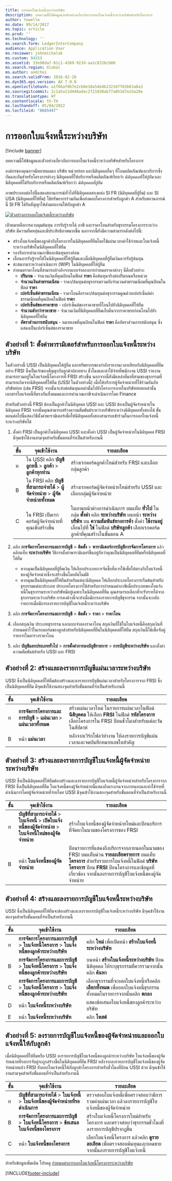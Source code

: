 ```yaml
---
title: การออกใบแจ้งหนี้ระหว่างบริษัท
description: บทความนี้ให้ข้อมูลและตัวอย่างเกี่ยวกับการออกใบแจ้งหนี้ระหว่างบริษัทสำหรับโครงการ
author: Yowelle
ms.date: 09/14/2017
ms.topic: article
ms.prod: ''
ms.technology: ''
ms.search.form: LedgerInterCompany
audience: Application User
ms.reviewer: johnmichalak
ms.custom: 94153
ms.assetid: 33e98da7-01c1-4369-923d-aa1c8326cb80
ms.search.region: Global
ms.author: andchoi
ms.search.validFrom: 2016-02-28
ms.dyn365.ops.version: AX 7.0.0
ms.openlocfilehash: a1f66af9b7e2cb0e18a5464b23216ff03b63a0a3
ms.sourcegitcommit: 2c2a5a11d446adec2f21030ab77a053d7e2da28e
ms.translationtype: HT
ms.contentlocale: th-TH
ms.lasthandoff: 05/04/2022
ms.locfileid: "8685447"
---
```

# <a name="intercompany-invoicing"></a>การออกใบแจ้งหนี้ระหว่างบริษัท

[!include [banner](../includes/banner.md)]

บทความนี้ให้ข้อมูลและตัวอย่างเกี่ยวกับการออกใบแจ้งหนี้ระหว่างบริษัทสำหรับโครงการ

องค์กรของคุณอาจมีหลายแผนก บริษัท หน่วยย่อย และนิติบุคคลอื่นๆ ที่โอนผลิตภัณฑ์และบริการซึ่งกันและกันสำหรับโครงการต่างๆ นิติบุคคลที่ให้บริการหรือผลิตภัณฑ์เรียกว่า *นิติบุคคลที่ให้กู้ยืม* และนิติบุคคลที่ได้รับบริการหรือผลิตภัณฑ์เรียกว่า *นิติบุคคลที่กู้ยืม* 

ภาพประกอบต่อไปนี้แสดงสถานการณ์ทั่วไปที่นิติบุคคลสองแห่ง SI FR (นิติบุคคลที่กู้ยืม) และ SI USA (นิติบุคคลที่ให้ยืม) ใช้ทรัพยากรร่วมกันเพื่อส่งมอบโครงการสำหรับลูกค้า A สำหรับสถานการณ์นี้ SI FR ได้รับสัญญาให้ส่งมอบงานให้กับลูกค้า A 

[![ตัวอย่างการออกใบแจ้งหนี้ระหว่างบริษัท](./media/interco.invoicing-01.jpg)](./media/interco.invoicing-01.jpg) 

เป้าหมายคือการควบคุมต้นทุน การรับรู้รายได้ ภาษี และราคาโอนสำหรับธุรกรรมโครงการระหว่างบริษัท มีความยืดหยุ่นและมีประสิทธิภาพมากขึ้น นอกจากนี้ยังมีความสามารถดังต่อไปนี้:

-   สร้างใบแจ้งหนี้ของลูกค้ากับโครงการในนิติบุคคลที่ยืมโดยใช้แผ่นเวลาค่าใช้จ่ายและใบแจ้งหนี้ระหว่างบริษัทในนิติบุคคลที่ให้ยืม
-   รองรับการคำนวณภาษีและต้นทุนทางอ้อม
-   เลื่อนการรับรู้รายได้ในนิติบุคคลที่ให้กู้ยืมและเมื่อนิติบุคคลที่กู้ยืมเงินควรรับรู้ต้นทุน
-   สะสมงานระหว่างดำเนินการ (WIP) ในนิติบุคคลที่ให้กู้ยืม
-   กำหนดราคาโอนที่สามารถอ้างอิงจากแบบจำลองการกำหนดราคาต่างๆ นี่คือตัวอย่าง:
    -   **ปริมาณ** - จำนวนเงินที่คุณป้อนในฟิลด์ **ราคา** คือต้นทุนจริงต่อปริมาณหรือหน่วย
    -   **จำนวนเงินค่าธรรมเนียม** - ราคา/ต้นทุนต่อธุรกรรมรวมกับจำนวนค่าธรรมเนียมที่คุณป้อนในฟิลด์ **ราคา**
    -   **เปอร์เซ็นต์ค่าธรรมเนียม** - ราคาโอนคือราคา/ต้นทุนต่อธุรกรรมคูณด้วยเปอร์เซ็นต์ค่าธรรมเนียมที่คุณป้อนในฟิลด์ **ราคา**
    -   **เปอร์เซ็นต์ของราคาขาย** - เปอร์เซ็นต์ของราคาขายที่โอนไปยังนิติบุคคลที่ให้ยืม
    -   **จำนวนต่ำกว่าราคาขาย** - จำนวนเงินที่นิติบุคคลที่ยืมเก็บคืนจากราคาขายก่อนโอนไปยังนิติบุคคลที่ให้ยืม
    -   **อัตราส่วนการสนับสนุน** - หมายเลขที่คุณป้อนในฟิลด์ **ราคา** คืออัตราส่วนการสนับสนุน ซึ่งแสดงเป็นเปอร์เซ็นต์ของราคาขาย

## <a name="example-1-set-up-parameters-for-intercompany-invoicing"></a>ตัวอย่างที่ 1: ตั้งค่าพารามิเตอร์สำหรับการออกใบแจ้งหนี้ระหว่างบริษัท
ในตัวอย่างนี้ USSI เป็นนิติบุคคลให้กู้ยืม และทรัพยากรของกำลังรายงานเวลาเทียบกับนิติบุคคลที่ยืมอย่าง FRSI ซึ่งเป็นเจ้าของสัญญากับลูกค้าปลายทาง ชั่วโมงและค่าใช้จ่ายที่พนักงาน USSI รายงานสามารถรวมอยู่ในใบแจ้งหนี้โครงการที่ FRSI สร้างขึ้น นอกจากนี้ยังมีแหล่งที่มาที่สามของธุรกรรมที่สามารถเกิดจากนิติบุคคลที่ให้ยืม (USSI ในตัวอย่างนี้) เมื่อให้บริการผู้จัดจำหน่ายที่ใช้ร่วมกันกับบริษัทย่อย (เช่น FRSI) จากนั้นจะส่งต่อต้นทุนเหล่านั้นไปยังโครงการภายในบริษัทย่อยเหล่านั้น เอกสารใบแจ้งหนี้ที่ตรงกันทั้งหมดและการคำนวณภาษีจะดำเนินการโดย Finance 

สำหรับตัวอย่างนี้ FRSI ต้องเป็นลูกค้าในนิติบุคคล USSI และ USSI ต้องเป็นผู้จัดจำหน่ายในนิติบุคคล FRSI จากนั้นคุณสามารถสร้างความสัมพันธ์ระหว่างบริษัทระหว่างนิติบุคคลทั้งสองได้ ขั้นตอนต่อไปนี้แสดงวิธีตั้งค่าพารามิเตอร์เพื่อให้นิติบุคคลทั้งสองสามารถเข้าร่วมในการออกใบแจ้งหนี้ระหว่างบริษัทได้

1. ตั้งค่า FRSI เป็นลูกค้าในนิติบุคคล USSI และตั้งค่า USSI เป็นผู้จัดจำหน่ายในนิติบุคคล FRSI มีจุดเข้าใช้งานสามจุดสำหรับขั้นตอนที่จำเป็นสำหรับงานนี้

   | ขั้น |                                                       จุดเข้าใช้งาน                                                        |                                                                                                                                                                                               รายละเอียด                                                                                                                                                                                               |
   |------|--------------------------------------------------------------------------------------------------------------------------|---------------------------------------------------------------------------------------------------------------------------------------------------------------------------------------------------------------------------------------------------------------------------------------------------------------------------------------------------------------------------------------------------------|
   |  ท   | ใน USSI คลิก <strong>บัญชีลูกหนี้</strong> &gt; <strong>ลูกค้า</strong> &gt; <strong>ลูกค้าทุกท่าน</strong> |                                                                                                                                                                  สร้างเรกคอร์ดลูกค้าใหม่สำหรับ FRSI และเลือกกลุ่มลูกค้า                                                                                                                                                                  |
   |  B   |    ใน FRSI คลิก <strong>บัญชีที่สามารถจ่ายได้</strong> &gt; <strong>ผู้จัดจำหน่าย</strong> &gt; <strong>ผู้จัดจำหน่ายทั้งหมด</strong>     |                                                                                                                                                                    สร้างเรกคอร์ดผู้จัดจำหน่ายใหม่สำหรับ USSI และเลือกกลุ่มผู้จัดจำหน่าย                                                                                                                                                                    |
   |  C   |                                  ใน FRSI เปิดเรกคอร์ดผู้จัดจำหน่ายที่คุณเพิ่งสร้างขึ้น                                  | ในบานหน้าต่างการดำเนินการ บนแท็บ <strong>ทั่วไป</strong> ในกลุ่ม <strong>ตั้งค่า</strong> คลิก <strong>ระหว่างบริษัท</strong> บนหน้า <strong>ระหว่างบริษัท</strong> บน <strong>ความสัมพันธ์ทางการค้า</strong> ตั้งค่า <strong>ใช้งานอยู่</strong> เลื่อนไปที่ <strong>ใช่</strong> ในฟิลด์ <strong>บริษัทลูกค้า</strong> เลือกเรกคอร์ดลูกค้าที่คุณสร้างในขั้นตอน A |


2. คลิก **การจัดการโครงการและการบัญชี** &gt; **ติดตั้ง** &gt; **พารามิเตอร์การบัญชีการจัดการโครงการ** แล้วคลิกแท็บ **ระหว่างบริษัท** วิธีการตั้งค่าพารามิเตอร์ขึ้นอยู่กับว่าคุณเป็นนิติบุคคลที่ยืมหรือนิติบุคคลที่ให้ยืม
   -   หากคุณเป็นนิติบุคคลที่กู้ยืมเงิน ให้เลือกประเภทการจัดซื้อที่ควรใช้เพื่อให้ตรงกับใบแจ้งหนี้ของผู้จัดจำหน่ายซึ่งจะสร้างขึ้นโดยอัตโนมัติ
   -   หากคุณเป็นนิติบุคคลที่ให้ยืมสำหรับแต่ละนิติบุคคล ให้เลือกประเภทโครงการเริ่มต้นสำหรับธุรกรรมแต่ละประเภท ประเภทโครงการใช้สำหรับการกำหนดค่าภาษีเมื่อประเภทของใบแจ้งหนี้ในธุรกรรมระหว่างบริษัทมีอยู่เฉพาะในนิติบุคคลที่ยืม คุณสามารถเลือกที่จะรับรายได้จากธุรกรรมระหว่างบริษัท การคงค้างนี้จะทำเมื่อมีการลงรายการบัญชีธุรกรรม จากนั้นจะกลับรายการเมื่อมีการลงรายการบัญชีใบแจ้งหนี้ระหว่างบริษัท

3. คลิก **การจัดการโครงการและการบัญชี** &gt; **ติดตั้ง** &gt; **ราคา** &gt; **ราคาโอน**
4. เลือกสกุลเงิน ประเภทธุรกรรม และแบบจำลองราคาโอน สกุลเงินที่ใช้ในใบแจ้งหนี้คือสกุลเงินที่กำหนดค่าไว้ในเรกคอร์ดของลูกค้าสำหรับนิติบุคคลที่ยืมในนิติบุคคลที่ให้ยืม สกุลเงินนี้ใช้เพื่อจับคู่รายการในตารางราคาโอน
5. คลิก **บัญชีแยกประเภททั่วไป** &gt; **การตั้งค่าการลงบัญชีรายการ** &gt; **การบัญชีระหว่างบริษัท** และตั้งค่าความสัมพันธ์สำหรับ USSI และ FRSI

## <a name="example-2-create-and-post-an-intercompany-timesheet"></a>ตัวอย่างที่ 2: สร้างและลงรายการบัญชีแผ่นเวลาระหว่างบริษัท
USSI ซึ่งเป็นนิติบุคคลที่ให้ยืมต้องสร้างและลงรายการบัญชีแผ่นเวลาสำหรับโครงการจาก FRSI ซึ่งเป็นนิติบุคคลที่ยืม มีจุดเข้าใช้งานสองจุดสำหรับขั้นตอนที่จำเป็นสำหรับงานนี้

| ขั้น | จุดเข้าใช้งาน                                                                       | รายละเอียด                                                                                                                                                                                       |
|------|-----------------------------------------------------------------------------------|---------------------------------------------------------------------------------------------------------------------------------------------------------------------------------------------------|
| ท    | **การจัดการโครงการและการบัญชี** &gt; **แผ่นเวลา** &gt; **แผ่นเวลาทั้งหมด** | สร้างแผ่นเวลาใหม่ ในรายการแผ่นเวลาในฟิลด์ **นิติบุคคล** ให้เลือก **FRSI** ในฟิลด์ **รหัสโครงการ** เลือกโครงการใน FRSI ป้อนชั่วโมงสำหรับแต่ละวันในสัปดาห์ |
| B    | หน้า **แผ่นเวลา**                                                                | หลังจากเวิร์กโฟลว์ทำงาน ให้ลงรายการบัญชีแผ่นเวลาและจดบันทึกหมายเลขใบสำคัญ                                                                                                               |

## <a name="example-3-create-and-post-an-intercompany-vendor-invoice"></a>ตัวอย่างที่ 3: สร้างและลงรายการบัญชีใบแจ้งหนี้ผู้จัดจำหน่ายระหว่างบริษัท
USSI ซึ่งเป็นนิติบุคคลที่ให้ยืมต้องสร้างและลงรายการบัญชีใบแจ้งหนี้ผู้จัดจำหน่ายสำหรับโครงการจาก FRSI ซึ่งเป็นนิติบุคคลที่ยืม ใบแจ้งหนี้ของผู้จัดจำหน่ายนี้แสดงถึงแรงงานจากภายนอกและค่าใช้จ่ายที่ดำเนินการโดยผู้จัดจำหน่ายที่จ่ายโดย USSI มีจุดเข้าใช้งานสองจุดสำหรับขั้นตอนที่จำเป็นสำหรับงานนี้

| ขั้น | จุดเข้าใช้งาน                                                                                      | รายละเอียด                                                                                                                                                                                                                                                                          |
|------|--------------------------------------------------------------------------------------------------|--------------------------------------------------------------------------------------------------------------------------------------------------------------------------------------------------------------------------------------------------------------------------------------|
| ท    | **บัญชีที่สามารถจ่ายได้** &gt; **ใบแจ้งหนี้** &gt; **เปิดใบแจ้งหนี้ของผู้จัดจำหน่าย** &gt; **ใบแจ้งหนี้ใหม่ของผู้จัดจำหน่าย** | สร้างใบแจ้งหนี้ของผู้จัดจำหน่ายใหม่และป้อนบริการที่จัดหาในนามของโครงการของ FRSI                                                                                                                                                                                  |
| B    | หน้า **ใบแจ้งหนี้ของผู้จัดจำหน่าย**                                                                      | ป้อนรายการที่แสดงถึงบริการจากภายนอกในนามของ FRSI บนแท็บด่วน **รายละเอียดรายการ** บนแท็บ **โครงการ** สำหรับรายการใบแจ้งหนี้ในฟิลด์ **บริษัทโครงการ** ป้อน **FRSI** ป้อนโครงการและข้อมูลที่เกี่ยวข้อง จากนั้นลงรายการบัญชีใบแจ้งหนี้ของผู้จัดจำหน่าย |

## <a name="example-4-create-and-post-the-intercompany-invoice"></a>ตัวอย่างที่ 4: สร้างและลงรายการบัญชีใบแจ้งหนี้ระหว่างบริษัท
USSI ซึ่งเป็นนิติบุคคลที่ให้ยืมจะต้องสร้างและลงรายการบัญชีใบแจ้งหนี้ระหว่างบริษัท มีจุดเข้าใช้งานสองจุดสำหรับขั้นตอนที่จำเป็นสำหรับงานนี้

| ขั้น | จุดเข้าใช้งาน                                                                                             | รายละเอียด                                                                                                                                      |
|------|---------------------------------------------------------------------------------------------------------|--------------------------------------------------------------------------------------------------------------------------------------------------|
| ท    | **การจัดการโครงการและการบัญชี** &gt; **ใบแจ้งหนี้โครงการ** &gt; **ใบแจ้งหนี้ของลูกค้าระหว่างบริษัท**  | คลิก **ใหม่** เพื่อเปิดหน้า **สร้างใบแจ้งหนี้ระหว่างบริษัท**                                                                                  |
| B    | **การจัดการโครงการและการบัญชี** &gt; **ใบแจ้งหนี้โครงการ** &gt; **ใบแจ้งหนี้ของลูกค้าระหว่างบริษัท** | บนหน้า **สร้างใบแจ้งหนี้ระหว่างบริษัท** ป้อนนิติบุคคล ให้ระบุธุรกรรมที่ควรรวมจากนั้นคลิก **ค้นหา** |
| C    | **การจัดการโครงการและการบัญชี** &gt; **ใบแจ้งหนี้โครงการ** &gt; **ใบแจ้งหนี้ของลูกค้าระหว่างบริษัท** | เลือกธุรกรรมที่จะออกใบแจ้งหนี้หรือคลิก **เลือกทั้งหมด** เพื่อออกใบแจ้งหนี้ธุรกรรมทั้งหมดในรายการจากนั้นคลิก **ตกลง**                  |
| D    | หน้า **ใบแจ้งหนี้ระหว่างบริษัท**                                                                       | แสดงข้อเสนอใบแจ้งหนี้ของลูกค้าระหว่างบริษัท                                                                                             |
| E    | หน้า **ใบแจ้งหนี้ระหว่างบริษัท**                                                                       | คลิก **โพสต์**                                                                                                                                  |

## <a name="example-5-post-the-vendor-invoice-and-invoice-the-customer"></a>ตัวอย่างที่ 5: ลงรายการบัญชีใบแจ้งหนี้ของผู้จัดจำหน่ายและออกใบแจ้งหนี้ให้กับลูกค้า
เมื่อนิติบุคคลที่ให้ยืมหรือ USSI ลงรายการบัญชีใบแจ้งหนี้ของลูกค้าระหว่างบริษัท ใบแจ้งหนี้ของผู้จัดจำหน่ายที่รอการจับคู่จะถูกสร้างขึ้นในนิติบุคคลที่ยืม FRSI หลังจากลงรายการบัญชีใบแจ้งหนี้ของผู้จัดจำหน่ายแล้ว FRSI ยังออกใบแจ้งหนี้ให้กับลูกค้าโครงการสำหรับชั่วโมงที่ป้อน USSI ด้วย มีจุดเข้าใช้งานสามจุดสำหรับขั้นตอนที่จำเป็นสำหรับงานนี้

| ขั้น | จุดเข้าใช้งาน                                                                                        | รายละเอียด                                                                                                             |
|------|----------------------------------------------------------------------------------------------------|-------------------------------------------------------------------------------------------------------------------------|
| ท    | **บัญชีที่สามารถจ่ายได้** &gt; **ใบแจ้งหนี้** &gt; **ใบแจ้งหนี้ของผู้จัดจำหน่ายที่รอดำเนินการ**                            | ตรวจสอบใบแจ้งหนี้เพื่อตรวจสอบว่ามีการรวมค่าแผ่นเวลา แล้วลงรายการบัญชีใบแจ้งหนี้ของผู้จัดจำหน่าย                  |
| B    | **การจัดการโครงการและการบัญชี** &gt; **ใบแจ้งหนี้โครงการ** &gt; **ข้อเสนอใบแจ้งหนี้ของโครงการ** | สร้างใบแจ้งหนี้โครงการใหม่สำหรับโครงการ และตรวจสอบว่าธุรกรรมชั่วโมงที่ลงรายการบัญชีปรากฏขึ้น            |
| C    | หน้า **ใบแจ้งหนี้ของโครงการ**                                                                       | เลือกใบแจ้งหนี้โครงการ แล้วคลิก **ดูรายละเอียด** เพื่อตรวจสอบต้นทุนและยอดขาย จากนั้นลงรายการบัญชีใบแจ้งหนี้ |


สำหรับข้อมูลเพิ่มเติม โปรดดู [กำหนดค่าการออกใบแจ้งหนี้โครงการระหว่างบริษัท](tasks/configure-intercompany-project-invoicing.md)




[!INCLUDE[footer-include](../includes/footer-banner.md)]